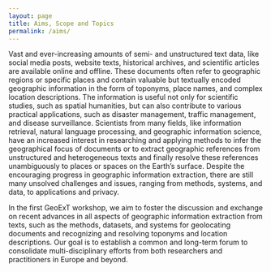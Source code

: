 ```yaml
---
layout: page
title: Aims, Scope and Topics
permalink: /aims/
---
```


Vast and ever-increasing amounts of semi- and unstructured text data, like social media posts, website texts, historical archives, 
and scientific articles are available online and offline. These documents often refer to geographic regions or specific places 
and contain valuable but textually encoded geographic information in the form of toponyms, place names, and complex location descriptions. 
The information is useful not only for scientific studies, such as spatial humanities, but can also contribute to various practical applications, 
such as disaster management, traffic management, and disease surveillance. Scientists from many fields, like information retrieval, 
natural language processing, and geographic information science, have an increased interest in researching and applying methods to 
infer the geographical focus of documents or to extract geographic references from unstructured and heterogeneous texts and finally resolve 
these references unambiguously to places or spaces on the Earth’s surface. Despite the encouraging progress in geographic information extraction, 
there are still many unsolved challenges and issues, ranging from methods, systems, and data, to applications and privacy. 

In the first GeoExT workshop, we aim to foster the discussion and exchange on recent advances in all aspects of geographic information extraction 
from texts, such as the methods, datasets, and systems for geolocating documents and recognizing and resolving toponyms and location descriptions. 
Our goal is to establish a common and long-term forum to consolidate multi-disciplinary efforts from both researchers and practitioners in Europe and beyond.

